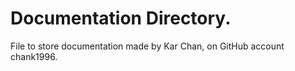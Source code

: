 # Documentation Directory. 
File to store documentation made by Kar Chan, on GitHub account chank1996.
